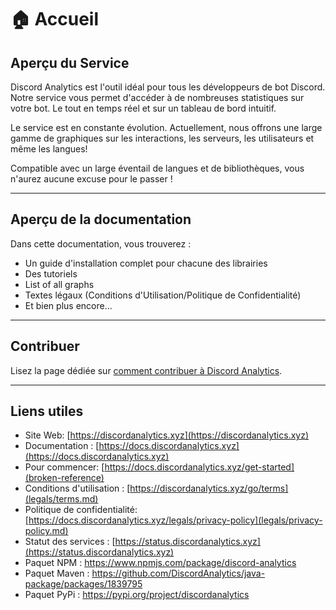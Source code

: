 # 🏠 Accueil

## Aperçu du Service

Discord Analytics est l'outil idéal pour tous les développeurs de bot Discord. Notre service vous permet d'accéder à de nombreuses statistiques sur votre bot. Le tout en temps réel et sur un tableau de bord intuitif.

Le service est en constante évolution. Actuellement, nous offrons une large gamme de graphiques sur les interactions, les serveurs, les utilisateurs et même les langues!

Compatible avec un large éventail de langues et de bibliothèques, vous n'aurez aucune excuse pour le passer !

***

## Aperçu de la documentation

Dans cette documentation, vous trouverez :

- Un guide d'installation complet pour chacune des librairies
- Des tutoriels
- List of all graphs
- Textes légaux (Conditions d'Utilisation/Politique de Confidentialité)
- Et bien plus encore...

---

## Contribuer

Lisez la page dédiée sur [comment contribuer à Discord Analytics](/contribute).

---

## Liens utiles

- Site Web: [https://discordanalytics.xyz](https://discordanalytics.xyz)
- Documentation : [https://docs.discordanalytics.xyz](https://docs.discordanalytics.xyz)
- Pour commencer: [https://docs.discordanalytics.xyz/get-started](broken-reference)
- Conditions d'utilisation : [https://discordanalytics.xyz/go/terms](legals/terms.md)
- Politique de confidentialité: [https://docs.discordanalytics.xyz/legals/privacy-policy](legals/privacy-policy.md)
- Statut des services : [https://status.discordanalytics.xyz](https://status.discordanalytics.xyz)
- Paquet NPM : https://www.npmjs.com/package/discord-analytics
- Paquet Maven : https://github.com/DiscordAnalytics/java-package/packages/1839795
- Paquet PyPi : https://pypi.org/project/discordanalytics
